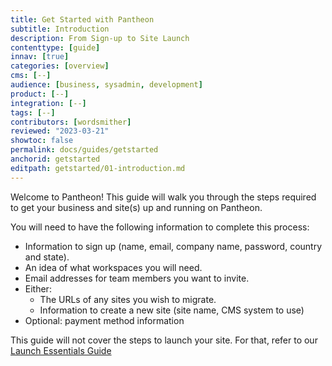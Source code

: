 ```yaml
---
title: Get Started with Pantheon
subtitle: Introduction
description: From Sign-up to Site Launch
contenttype: [guide]
innav: [true]
categories: [overview]
cms: [--]
audience: [business, sysadmin, development]
product: [--]
integration: [--]
tags: [--]
contributors: [wordsmither]
reviewed: "2023-03-21"
showtoc: false
permalink: docs/guides/getstarted
anchorid: getstarted
editpath: getstarted/01-introduction.md
---
```


Welcome to Pantheon! This guide will walk you through the steps required to get your business and site(s) up and running on Pantheon.  

You will need to have the following information to complete this process:
- Information to sign up (name, email, company name, password, country and state).
- An idea of what workspaces you will need.
- Email addresses for team members you want to invite.
- Either:
  - The URLs of any sites you wish to migrate.
  - Information to create a new site (site name, CMS system to use)
- Optional: payment method information

This guide will not cover the steps to launch your site.  For that, refer to our [Launch Essentials Guide](/guides/launch)